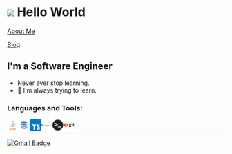 # <img src="https://github.com/TheDudeThatCode/TheDudeThatCode/blob/master/Assets/Rocket.gif" width="4%"> Hello World

<a href="https://daily.parkjeongjin.dev/about-me" target="_blank">About Me</a>

<a href="http://blog.jj-pa.net" target="_blank">Blog</a>

## I'm a Software Engineer

- Never ever stop learning.
- 🌱 I'm always trying to learn.

### Languages and Tools:

[<img align="left" alt="Java" width="26px" src="https://raw.githubusercontent.com/github/explore/80688e429a7d4ef2fca1e82350fe8e3517d3494d/topics/java/java.png" />][github]
[<img align="left" alt="SQL" width="26px" src="https://raw.githubusercontent.com/github/explore/80688e429a7d4ef2fca1e82350fe8e3517d3494d/topics/sql/sql.png" />][github]
[<img align="left" alt="TypeScript" width="26px" src="https://raw.githubusercontent.com/github/explore/80688e429a7d4ef2fca1e82350fe8e3517d3494d/topics/typescript/typescript.png" />][github]
[<img align="left" alt="MongoDB" width="26px" src="https://raw.githubusercontent.com/github/explore/80688e429a7d4ef2fca1e82350fe8e3517d3494d/topics/mongodb/mongodb.png" />][github]
[<img align="left" alt="Terminal" width="26px" src="https://raw.githubusercontent.com/github/explore/80688e429a7d4ef2fca1e82350fe8e3517d3494d/topics/terminal/terminal.png" />][github]
[<img align="left" alt="Git" width="26px" src="https://raw.githubusercontent.com/github/explore/80688e429a7d4ef2fca1e82350fe8e3517d3494d/topics/git/git.png" />][github]

<br />

---

[github]: https://github.com/jj-pa

[![Gmail Badge](https://img.shields.io/badge/Gmail-d14836?style=flat-square&logo=Gmail&logoColor=white&link=mailto:krap9482@gmail.com)](mailto:krap9482@gmail.com)
